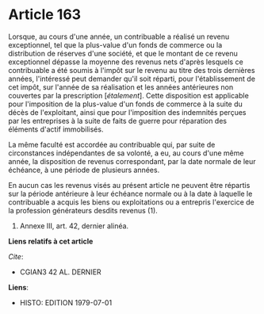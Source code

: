 # Article 163

Lorsque, au cours d'une année, un contribuable a réalisé un revenu exceptionnel, tel que la plus-value d'un fonds de commerce
ou la distribution de réserves d'une société, et que le montant de ce revenu exceptionnel dépasse la moyenne des revenus nets
d'après lesquels ce contribuable a été soumis à l'impôt sur le revenu au titre des trois dernières années, l'intéressé peut
demander qu'il soit réparti, pour l'établissement de cet impôt, sur l'année de sa réalisation et les années antérieures non
couvertes par la prescription [*étalement*]. Cette disposition est applicable pour l'imposition de la plus-value d'un fonds
de commerce à la suite du décès de l'exploitant, ainsi que pour l'imposition des indemnités perçues par les entreprises à la
suite de faits de guerre pour réparation des éléments d'actif immobilisés.

La même faculté est accordée au contribuable qui, par suite de circonstances indépendantes de sa volonté, a eu, au cours
d'une même année, la disposition de revenus correspondant, par la date normale de leur échéance, à une période de plusieurs
années.

En aucun cas les revenus visés au présent article ne peuvent être répartis sur la période antérieure à leur échéance normale
ou à la date à laquelle le contribuable  a acquis les biens ou exploitations ou a entrepris l'exercice de la profession
générateurs desdits revenus (1).

1) Annexe III, art. 42, dernier alinéa.

**Liens relatifs à cet article**

_Cite_:

  - CGIAN3 42 AL. DERNIER

**Liens**:

  - HISTO: EDITION 1979-07-01
